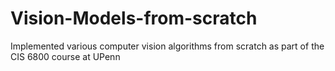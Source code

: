 # Vision-Models-from-scratch
Implemented various computer vision algorithms from scratch as part of the CIS 6800 course at UPenn
